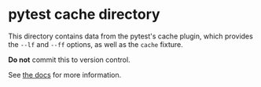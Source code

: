 # pytest cache directory #

This directory contains data from the pytest's cache plugin, which provides the `--lf` and `--ff` options, as well as
the `cache` fixture.

**Do not** commit this to version control.

See [the docs](https://docs.pytest.org/en/stable/how-to/cache.html) for more information.
